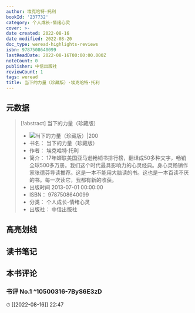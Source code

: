 ```yaml
---
author: 埃克哈特·托利
bookId: '237732'
category: 个人成长-情绪心灵
cover: >-
date created: 2022-08-16
date modified: 2022-08-20
doc_type: weread-highlights-reviews
isbn: 9787508640099
lastReadDate: 2022-08-16T00:00:00.000Z
noteCount: 0
publisher: 中信出版社
reviewCount: 1
tags: weread
title: 当下的力量（珍藏版）-埃克哈特·托利
---
```


## 元数据

> [!abstract] 当下的力量（珍藏版）
> - ![ 当下的力量（珍藏版）|200](https://wfqqreader-1252317822.image.myqcloud.com/cover/732/237732/t7_237732.jpg)
> - 书名： 当下的力量（珍藏版）
> - 作者： 埃克哈特·托利
> - 简介： 17年蝉联美国亚马逊畅销书排行榜，翻译成50多种文字，畅销全球500多万册。我们这个时代最具影响力的心灵经典。身心灵畅销作家张德芬导读推荐。这是一本不能用大脑读的书。这也是一本百读不厌的书。每一次读它，我都有新的收获。
> - 出版时间 2013-07-01 00:00:00
> - ISBN： 9787508640099
> - 分类： 个人成长-情绪心灵
> - 出版社： 中信出版社

## 高亮划线

## 读书笔记

## 本书评论

### 书评 No.1 ^10500316-7ByS6E3zD

⏱ [[2022-08-16]] 22:47
